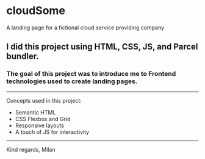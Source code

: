 # cloudSome
A landing page for a fictional cloud service providing company

## I did this project using HTML, CSS, JS, and Parcel bundler.

### The goal of this project was to introduce me to Frontend technologies used to create landing pages.

---

Concepts used in this project:
- Semantic HTML
- CSS Flexbox and Grid
- Responsive layouts
- A touch of JS for interactivity

---
Kind regards, 
Milan

